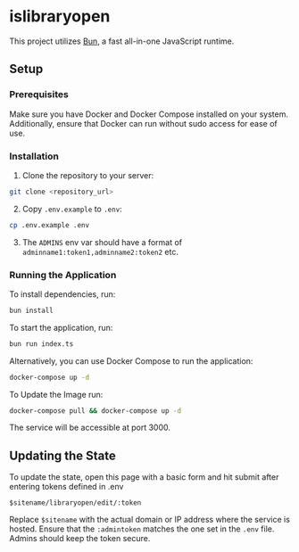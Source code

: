# islibraryopen

This project utilizes [Bun](https://bun.sh), a fast all-in-one JavaScript runtime.

## Setup

### Prerequisites

Make sure you have Docker and Docker Compose installed on your system. Additionally, ensure that Docker can run without sudo access for ease of use.

### Installation

1. Clone the repository to your server:

```bash
git clone <repository_url>
```

2. Copy `.env.example` to `.env`:

```bash
cp .env.example .env
```

3. The `ADMINS` env var should have a format of `adminname1:token1,adminname2:token2` etc.

### Running the Application

To install dependencies, run:

```bash
bun install
```

To start the application, run:

```bash
bun run index.ts
```

Alternatively, you can use Docker Compose to run the application:

```bash
docker-compose up -d
```
To Update the Image run:
```bash
docker-compose pull && docker-compose up -d
```

The service will be accessible at port 3000.

## Updating the State

To update the state, open this page with a basic form and hit submit after entering tokens defined in .env

```
$sitename/libraryopen/edit/:token

```

Replace `$sitename` with the actual domain or IP address where the service is hosted. Ensure that the `:admintoken` matches the one set in the `.env` file. Admins should keep the token secure.
